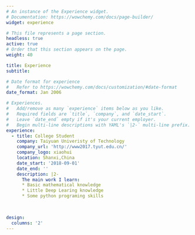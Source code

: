 ```yaml
---
# An instance of the Experience widget.
# Documentation: https://wowchemy.com/docs/page-builder/
widget: experience

# This file represents a page section.
headless: true
active: true
# Order that this section appears on the page.
weight: 40

title: Experience
subtitle:

# Date format for experience
#   Refer to https://wowchemy.com/docs/customization/#date-format
date_format: Jan 2006

# Experiences.
#   Add/remove as many `experience` items below as you like.
#   Required fields are `title`, `company`, and `date_start`.
#   Leave `date_end` empty if it's your current employer.
#   Begin multi-line descriptions with YAML's `|2-` multi-line prefix.
experience:
  - title: College Student
    company: Taiyuan Univeristy of Technology
    company_url: 'http://www2017.tyut.edu.cn/'
    company_logo: xiaohui
    location: Shanxi,China
    date_start: '2018-09-01'
    date_end: ''
    description: |2-
      The main work I learn:
      * Basic mathematical knowledge
      * Little Deep Learing knowledge
      * Some python programing skills
        
 

design:
  columns: '2'
---
```

